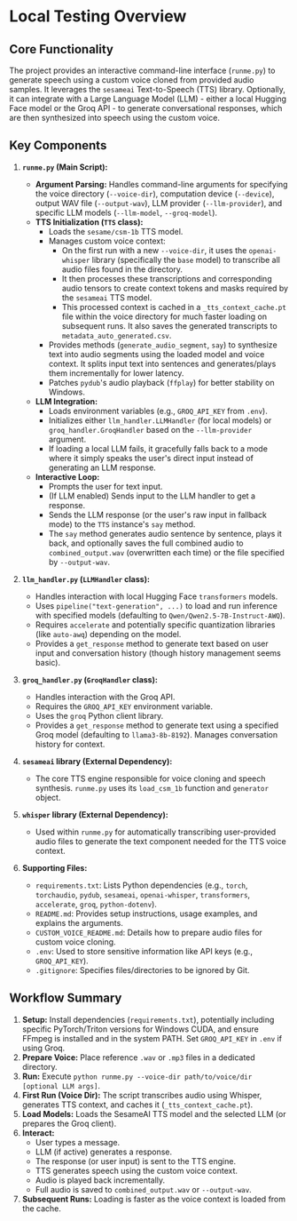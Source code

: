 # Local Testing Overview

## Core Functionality

The project provides an interactive command-line interface (`runme.py`) to generate speech using a custom voice cloned from provided audio samples. It leverages the `sesameai` Text-to-Speech (TTS) library. Optionally, it can integrate with a Large Language Model (LLM) - either a local Hugging Face model or the Groq API - to generate conversational responses, which are then synthesized into speech using the custom voice.

## Key Components

1.  **`runme.py` (Main Script):**
    *   **Argument Parsing:** Handles command-line arguments for specifying the voice directory (`--voice-dir`), computation device (`--device`), output WAV file (`--output-wav`), LLM provider (`--llm-provider`), and specific LLM models (`--llm-model`, `--groq-model`).
    *   **TTS Initialization (`TTS` class):**
        *   Loads the `sesame/csm-1b` TTS model.
        *   Manages custom voice context:
            *   On the first run with a new `--voice-dir`, it uses the `openai-whisper` library (specifically the `base` model) to transcribe all audio files found in the directory.
            *   It then processes these transcriptions and corresponding audio tensors to create context tokens and masks required by the `sesameai` TTS model.
            *   This processed context is cached in a `_tts_context_cache.pt` file within the voice directory for much faster loading on subsequent runs. It also saves the generated transcripts to `metadata_auto_generated.csv`.
        *   Provides methods (`generate_audio_segment`, `say`) to synthesize text into audio segments using the loaded model and voice context. It splits input text into sentences and generates/plays them incrementally for lower latency.
        *   Patches `pydub`'s audio playback (`ffplay`) for better stability on Windows.
    *   **LLM Integration:**
        *   Loads environment variables (e.g., `GROQ_API_KEY` from `.env`).
        *   Initializes either `llm_handler.LLMHandler` (for local models) or `groq_handler.GroqHandler` based on the `--llm-provider` argument.
        *   If loading a local LLM fails, it gracefully falls back to a mode where it simply speaks the user's direct input instead of generating an LLM response.
    *   **Interactive Loop:**
        *   Prompts the user for text input.
        *   (If LLM enabled) Sends input to the LLM handler to get a response.
        *   Sends the LLM response (or the user's raw input in fallback mode) to the `TTS` instance's `say` method.
        *   The `say` method generates audio sentence by sentence, plays it back, and optionally saves the full combined audio to `combined_output.wav` (overwritten each time) or the file specified by `--output-wav`.

2.  **`llm_handler.py` (`LLMHandler` class):**
    *   Handles interaction with local Hugging Face `transformers` models.
    *   Uses `pipeline("text-generation", ...)` to load and run inference with specified models (defaulting to `Qwen/Qwen2.5-7B-Instruct-AWQ`).
    *   Requires `accelerate` and potentially specific quantization libraries (like `auto-awq`) depending on the model.
    *   Provides a `get_response` method to generate text based on user input and conversation history (though history management seems basic).

3.  **`groq_handler.py` (`GroqHandler` class):**
    *   Handles interaction with the Groq API.
    *   Requires the `GROQ_API_KEY` environment variable.
    *   Uses the `groq` Python client library.
    *   Provides a `get_response` method to generate text using a specified Groq model (defaulting to `llama3-8b-8192`). Manages conversation history for context.

4.  **`sesameai` library (External Dependency):**
    *   The core TTS engine responsible for voice cloning and speech synthesis. `runme.py` uses its `load_csm_1b` function and `generator` object.

5.  **`whisper` library (External Dependency):**
    *   Used within `runme.py` for automatically transcribing user-provided audio files to generate the text component needed for the TTS voice context.

6.  **Supporting Files:**
    *   `requirements.txt`: Lists Python dependencies (e.g., `torch`, `torchaudio`, `pydub`, `sesameai`, `openai-whisper`, `transformers`, `accelerate`, `groq`, `python-dotenv`).
    *   `README.md`: Provides setup instructions, usage examples, and explains the arguments.
    *   `CUSTOM_VOICE_README.md`: Details how to prepare audio files for custom voice cloning.
    *   `.env`: Used to store sensitive information like API keys (e.g., `GROQ_API_KEY`).
    *   `.gitignore`: Specifies files/directories to be ignored by Git.

## Workflow Summary

1.  **Setup:** Install dependencies (`requirements.txt`), potentially including specific PyTorch/Triton versions for Windows CUDA, and ensure FFmpeg is installed and in the system PATH. Set `GROQ_API_KEY` in `.env` if using Groq.
2.  **Prepare Voice:** Place reference `.wav` or `.mp3` files in a dedicated directory.
3.  **Run:** Execute `python runme.py --voice-dir path/to/voice/dir [optional LLM args]`.
4.  **First Run (Voice Dir):** The script transcribes audio using Whisper, generates TTS context, and caches it (`_tts_context_cache.pt`).
5.  **Load Models:** Loads the SesameAI TTS model and the selected LLM (or prepares the Groq client).
6.  **Interact:**
    *   User types a message.
    *   LLM (if active) generates a response.
    *   The response (or user input) is sent to the TTS engine.
    *   TTS generates speech using the custom voice context.
    *   Audio is played back incrementally.
    *   Full audio is saved to `combined_output.wav` or `--output-wav`.
7.  **Subsequent Runs:** Loading is faster as the voice context is loaded from the cache. 